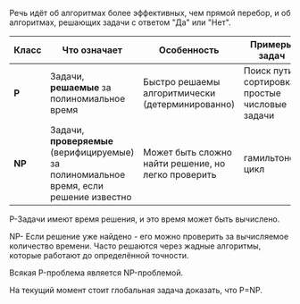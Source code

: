 Речь идёт об алгоритмах более эффективных, чем прямой перебор, и об алгоритмах, решающих задачи с ответом "Да" или "Нет".

| Класс  | Что означает                                                                            | Особенность                                         | Примеры задач                                   |
| ------ | --------------------------------------------------------------------------------------- | --------------------------------------------------- | ----------------------------------------------- |
| **P**  | Задачи, **решаемые** за полиномиальное время                                            | Быстро решаемы алгоритмически (детерминированно)    | Поиск пути, сортировка, простые числовые задачи |
| **NP** | Задачи, **проверяемые** (верифицируемые) за полиномиальное время, если решение известно | Может быть сложно найти решение, но легко проверить | гамильтонов цикл                                |

P-Задачи имеют время решения, и это время может быть вычислено.

NP- Если решение уже найдено - его можно проверить за вычисляемое количество времени. Часто решаются через жадные алгоритмы, которые работают до определённой точности.

Всякая P-проблема является NP-проблемой.

На текущий момент стоит глобальная задача доказать, что P=NP.
